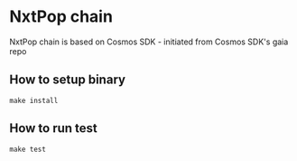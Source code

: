 # NxtPop chain

NxtPop chain is based on Cosmos SDK - initiated from Cosmos SDK's gaia repo

## How to setup binary

```
make install
```

## How to run test

```
make test
```
